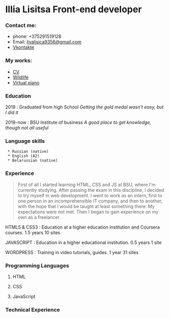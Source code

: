 # Illia Lisitsa  Front-end developer



### Contact me:
* phone: +375291519128            
* Email: liyalisica9356@gmail.com
* [Vkontakte](https://vk.com/illisitsa)


### My works:
* [CV](https://lisichkasestrichka.github.io/Curriculum_vitae/)
* [Wildlife](https://lisichkasestrichka.github.io/Wildlife/)
* [Virtual piano](https://lisichkasestrichka.github.io/Virt_Piano/)


### Education
2019
:  Graduated from high School
    *Getting the gold medal wasn't easy, but I did it*

2019-now
:   BSU Institute of business
    *A good place to get knowledge, though not all useful*


### Language skills
     * Russian (native)
     * English (A2)
     * Belarussian (native)

### Experience
>First of all I started learning HTML, CSS and JS at BSU, where I'm currently studying. After passing the exam in this discipline, I decided to try myself in web development. I went to work as an intern, first to one person in an incomprehensible IT company, and then to another, with the hope that I would be taught at least something there. My expectations were not met. Then I began to gain experience on my own as a freelancer.

HTML5 & CSS3
: Education at a higher education institution and Coursera courses.
1.5 years
10 sites

JAVASCRIPT
: Education in a higher educational institution.
0.5 years
1 site

WORDPRESS
: Training in video tutorials, guides.
1 year
31 sites



### Programming Languages

1. HTML

2. CSS

3. JavaScript

### Technical Experience
